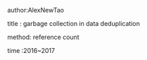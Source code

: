 author:AlexNewTao

title : garbage collection in data deduplication 

method: reference count

time :2016~2017